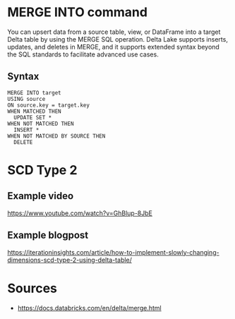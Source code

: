 # MERGE INTO command

You can upsert data from a source table, view, or DataFrame into a target Delta table by using the MERGE SQL operation. 
Delta Lake supports inserts, updates, and deletes in MERGE, and it supports extended syntax beyond the SQL standards to facilitate advanced use cases.

## Syntax
```
MERGE INTO target
USING source
ON source.key = target.key
WHEN MATCHED THEN
  UPDATE SET *
WHEN NOT MATCHED THEN
  INSERT *
WHEN NOT MATCHED BY SOURCE THEN
  DELETE
```

# SCD Type 2

## Example video
https://www.youtube.com/watch?v=GhBlup-8JbE

## Example blogpost
https://iterationinsights.com/article/how-to-implement-slowly-changing-dimensions-scd-type-2-using-delta-table/


# Sources
- https://docs.databricks.com/en/delta/merge.html
